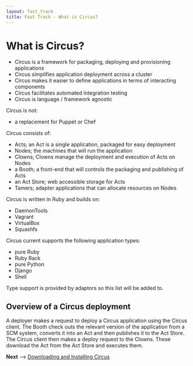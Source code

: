 ```yaml
---
layout: fast_track
title: Fast Track - What is Circus?
---
```

# What is Circus?

 * Circus is a framework for packaging, deploying and provisioning applications
 * Circus simplifies application deployment across a cluster
 * Circus makes it easier to define applications in terms of interacting components
 * Circus facilitates automated integration testing
 * Circus is language / framework agnostic

Circus is not:

 * a replacement for Puppet or Chef

Circus consists of:
 * Acts; an Act is a single application, packaged for easy deployment
 * Nodes; the machines that will run the application
 * Clowns; Clowns manage the deployment and execution of Acts on Nodes
 * a Booth; a front-end that will controls the packaging and publishing of Acts
 * an Act Store; web accessible storage for Acts
 * Tamers; adapter applications that can allocate resources on Nodes

Circus is written in Ruby and builds on:
 * DaemonTools
 * Vagrant
 * VirtualBox
 * Squashfs

Circus current supports the following application types:
 * pure Ruby
 * Ruby Rack
 * pure Python 
 * Django
 * Shell

Type support is provided by adaptors so this list will be added to.

## Overview of a Circus deployment
A deployer makes a request to deploy a Circus application using the Circus client. The Booth check outs the relevant version of the application from a SCM system, converts it into an Act and then publishes it to the Act Store. The Circus client then makes a deploy request to the Clowns. These download the Act from the Act Store and executes them.

__Next__ --> <a href="/docs/fast-track/download-install.html">Downloading and Installing Circus</a>
